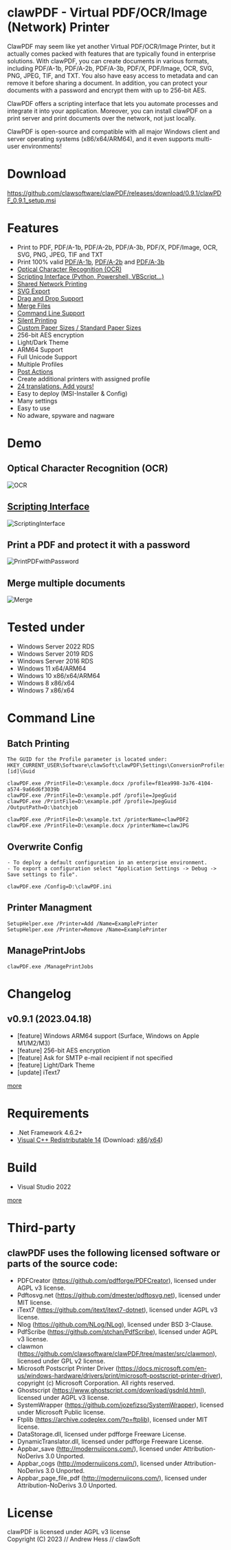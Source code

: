 # clawPDF - Virtual PDF/OCR/Image (Network) Printer

ClawPDF may seem like yet another Virtual PDF/OCR/Image Printer, but it actually comes packed with features that are typically found in enterprise solutions. With clawPDF, you can create documents in various formats, including PDF/A-1b, PDF/A-2b, PDF/A-3b, PDF/X, PDF/Image, OCR, SVG, PNG, JPEG, TIF, and TXT. You also have easy access to metadata and can remove it before sharing a document. In addition, you can protect your documents with a password and encrypt them with up to 256-bit AES.

ClawPDF offers a scripting interface that lets you automate processes and integrate it into your application. Moreover, you can install clawPDF on a print server and print documents over the network, not just locally.

ClawPDF is open-source and compatible with all major Windows client and server operating systems (x86/x64/ARM64), and it even supports multi-user environments!

# Download

https://github.com/clawsoftware/clawPDF/releases/download/0.9.1/clawPDF_0.9.1_setup.msi


# Features

- Print to PDF, PDF/A-1b, PDF/A-2b, PDF/A-3b, PDF/X, PDF/Image, OCR, SVG, PNG, JPEG, TIF and TXT
- Print 100% valid [PDF/A-1b](https://github.com/clawsoftware/clawPDF/raw/master/docs/pdfa_valid/PDFA-1b.pdf), [PDF/A-2b](https://github.com/clawsoftware/clawPDF/raw/master/docs/pdfa_valid/PDFA-2b.pdf) and [PDF/A-3b](https://github.com/clawsoftware/clawPDF/raw/master/docs/pdfa_valid/PDFA-3b.pdf)
- [Optical Character Recognition (OCR)](https://github.com/clawsoftware/clawPDF/wiki/Optical-Character-Recognition-(OCR))
- [Scripting Interface (Python, Powershell, VBScript...)](https://github.com/clawsoftware/clawPDF/wiki/Scripting-Interface)
- [Shared Network Printing](https://github.com/clawsoftware/clawPDF/wiki/Install-as-Network-Printer)
- [SVG Export](https://github.com/clawsoftware/clawPDF/wiki/SVG-Export)
- [Drag and Drop Support](https://github.com/clawsoftware/clawPDF/wiki/Drag-and-Drop)
- [Merge Files](https://github.com/clawsoftware/clawPDF/wiki/Merge-Files)
- [Command Line Support](https://github.com/clawsoftware/clawPDF/wiki/Command-Line-Commands)
- [Silent Printing](https://github.com/clawsoftware/clawPDF/wiki/Silent-Printing)
- [Custom Paper Sizes / Standard Paper Sizes](https://github.com/clawsoftware/clawPDF/wiki/(Custom)-Paper-Sizes)
- 256-bit AES encryption
- Light/Dark Theme
- ARM64 Support
- Full Unicode Support
- Multiple Profiles
- [Post Actions](https://github.com/clawsoftware/clawPDF/wiki/Post-Actions)
- Create additional printers with assigned profile
- [24 translations. Add yours!](https://github.com/clawsoftware/clawPDF/wiki/Translations)
- Easy to deploy (MSI-Installer & Config)
- Many settings
- Easy to use
- No adware, spyware and nagware

# Demo

## Optical Character Recognition (OCR)

![OCR](docs/images/ImageOCR.gif?raw=true "OCR")

## [Scripting Interface](https://github.com/clawsoftware/clawPDF/blob/master/docs/com_examples/Powershell/CreatePDFwithPassword.ps1)

![ScriptingInterface](docs/images/ScriptingInterface.gif?raw=true "Scripting Interface")

## Print a PDF and protect it with a password

![PrintPDFwithPassword](docs/images/PrintPDFwithPassword.gif?raw=true "PrintPDFwithPassword")

## Merge multiple documents

![Merge](docs/images/MergeFiles.gif?raw=true "Merge")

# Tested under

- Windows Server 2022 RDS
- Windows Server 2019 RDS
- Windows Server 2016 RDS
- Windows 11 x64/ARM64
- Windows 10 x86/x64/ARM64
- Windows 8 x86/x64
- Windows 7 x86/x64

# Command Line

## Batch Printing
```
The GUID for the Profile parameter is located under: HKEY_CURRENT_USER\Software\clawSoft\clawPDF\Settings\ConversionProfiles\[id]\Guid

clawPDF.exe /PrintFile=D:\example.docx /profile=f81ea998-3a76-4104-a574-9a66d6f3039b
clawPDF.exe /PrintFile=D:\example.pdf /profile=JpegGuid
clawPDF.exe /PrintFile=D:\example.pdf /profile=JpegGuid /OutputPath=D:\batchjob

clawPDF.exe /PrintFile=D:\example.txt /printerName=clawPDF2
clawPDF.exe /PrintFile=D:\example.docx /printerName=clawJPG
```

## Overwrite Config
```
- To deploy a default configuration in an enterprise environment.
- To export a configuration select "Application Settings -> Debug -> Save settings to file".

clawPDF.exe /Config=D:\clawPDF.ini
```

## Printer Managment
```
SetupHelper.exe /Printer=Add /Name=ExamplePrinter
SetupHelper.exe /Printer=Remove /Name=ExamplePrinter
```

## ManagePrintJobs
```
clawPDF.exe /ManagePrintJobs
```


# Changelog

## v0.9.1 (2023.04.18)

- [feature] Windows ARM64 support (Surface, Windows on Apple M1/M2/M3)
- [feature] 256-bit AES encryption
- [feature] Ask for SMTP e-mail recipient if not specified
- [feature] Light/Dark Theme
- [update] iText7

[more](https://github.com/clawsoftware/clawPDF/wiki/Changelog)


# Requirements

- .Net Framework 4.6.2+
- [Visual C++ Redistributable 14](https://learn.microsoft.com/en-us/cpp/windows/latest-supported-vc-redist#visual-studio-2015-2017-2019-and-2022) (Download: [x86](https://aka.ms/vs/17/release/vc_redist.x86.exe)/[x64](https://aka.ms/vs/17/release/vc_redist.x64.exe))


# Build

- Visual Studio 2022

[more](https://github.com/clawsoftware/clawPDF/wiki/Build-it-yourself)

# Third-party

## clawPDF uses the following licensed software or parts of the source code:

- PDFCreator (https://github.com/pdfforge/PDFCreator), licensed under AGPL v3 license.
- Pdftosvg.net (https://github.com/dmester/pdftosvg.net), licensed under MIT license.
- iText7 (https://github.com/itext/itext7-dotnet), licensed under AGPL v3 license.
- Nlog (https://github.com/NLog/NLog), licensed under BSD 3-Clause.
- PdfScribe (https://github.com/stchan/PdfScribe), licensed under AGPL v3 license.
- clawmon (https://github.com/clawsoftware/clawPDF/tree/master/src/clawmon), licensed under GPL v2 license.
- Microsoft Postscript Printer Driver (https://docs.microsoft.com/en-us/windows-hardware/drivers/print/microsoft-postscript-printer-driver), copyright (c) Microsoft Corporation. All rights reserved.
- Ghostscript (https://www.ghostscript.com/download/gsdnld.html), licensed under AGPL v3 license.
- SystemWrapper (https://github.com/jozefizso/SystemWrapper), licensed under Microsoft Public license.
- Ftplib (https://archive.codeplex.com/?p=ftplib), licensed under MIT license.
- DataStorage.dll, licensed under pdfforge Freeware License.
- DynamicTranslator.dll, licensed under pdfforge Freeware License.
- Appbar_save (http://modernuiicons.com/), licensed under Attribution-NoDerivs 3.0 Unported.
- Appbar_cogs (http://modernuiicons.com/), licensed under Attribution-NoDerivs 3.0 Unported.
- Appbar_page_file_pdf (http://modernuiicons.com/), licensed under Attribution-NoDerivs 3.0 Unported.


# License

clawPDF is licensed under AGPL v3 license<br>
Copyright (C) 2023 // Andrew Hess // clawSoft
